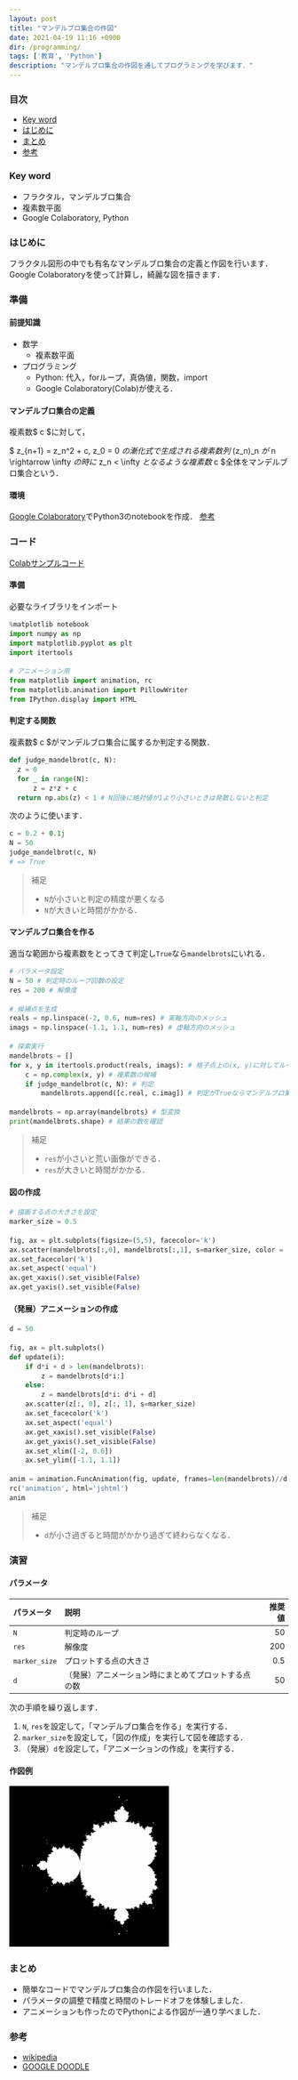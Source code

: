 ```yaml
---
layout: post
title: "マンデルブロ集合の作図"
date: 2021-04-19 11:16 +0900
dir: /programming/
tags: ['教育', 'Python']
description: "マンデルブロ集合の作図を通してプログラミングを学びます．"
---
```


### 目次
- [Key word](#key-word)
- [はじめに](#はじめに)
- [まとめ](#まとめ)
- [参考](#参考)

### Key word
- フラクタル，マンデルブロ集合
- 複素数平面
- Google Colaboratory, Python

### はじめに
フラクタル図形の中でも有名なマンデルブロ集合の定義と作図を行います．
Google Colaboratoryを使って計算し，綺麗な図を描きます．

### 準備
#### 前提知識
- 数学
  - 複素数平面
- プログラミング
  - Python: 代入，forループ，真偽値，関数，import
  - Google Colaboratory(Colab)が使える．

#### マンデルブロ集合の定義
複素数$ c $に対して，

$ z_{n+1} = z_n^2 + c, z_0 = 0 $の漸化式で生成される複素数列$ (z_n)_n $が$ n \rightarrow \infty $の時に$ z_n < \infty $となるような複素数$ c $全体をマンデルブロ集合という．

#### 環境
[Google Colaboratory](https://colab.research.google.com/)でPython3のnotebookを作成．
[参考](https://qiita.com/yamaza-h/items/503d175e8da349cbcb6c)

### コード
[Colabサンプルコード](https://colab.research.google.com/drive/171uAc1rtuadwrrlOy50ji173biQPWafE?usp=sharing)

#### 準備
必要なライブラリをインポート
```python
%matplotlib notebook
import numpy as np
import matplotlib.pyplot as plt
import itertools

# アニメーション用
from matplotlib import animation, rc
from matplotlib.animation import PillowWriter
from IPython.display import HTML
```

#### 判定する関数
複素数$ c $がマンデルブロ集合に属するか判定する関数．
```python
def judge_mandelbrot(c, N):
  z = 0
  for _ in range(N):
      z = z*z + c
  return np.abs(z) < 1 # N回後に絶対値が1より小さいときは発散しないと判定
```
次のように使います．
```python
c = 0.2 + 0.1j
N = 50
judge_mandelbrot(c, N)
# => True
```

>補足
>- `N`が小さいと判定の精度が悪くなる
>- `N`が大きいと時間がかかる．

#### マンデルブロ集合を作る
適当な範囲から複素数をとってきて判定し`True`なら`mandelbrots`にいれる．
```python
# パラメータ設定
N = 50 # 判定時のループ回数の設定
res = 200 # 解像度

# 候補点を生成
reals = np.linspace(-2, 0.6, num=res) # 実軸方向のメッシュ
imags = np.linspace(-1.1, 1.1, num=res) # 虚軸方向のメッシュ

# 探索実行
mandelbrots = []
for x, y in itertools.product(reals, imags): # 格子点上の(x, y)に対してループ
    c = np.complex(x, y) # 複素数の候補
    if judge_mandelbrot(c, N): # 判定
        mandelbrots.append([c.real, c.imag]) # 判定がTrueならマンデルブロ集合に加える

mandelbrots = np.array(mandelbrots) # 型変換
print(mandelbrots.shape) # 結果の数を確認
```

>補足
>- `res`が小さいと荒い画像ができる．
>- `res`が大きいと時間がかかる．

#### 図の作成
```python
# 描画する点の大きさを設定
marker_size = 0.5

fig, ax = plt.subplots(figsize=(5,5), facecolor='k')
ax.scatter(mandelbrots[:,0], mandelbrots[:,1], s=marker_size, color = 'w')
ax.set_facecolor('k')
ax.set_aspect('equal')
ax.get_xaxis().set_visible(False)
ax.get_yaxis().set_visible(False)
```

#### （発展）アニメーションの作成
```python
d = 50

fig, ax = plt.subplots()
def update(i):
    if d*i + d > len(mandelbrots):
        z = mandelbrots[d*i:]
    else:
        z = mandelbrots[d*i: d*i + d]
    ax.scatter(z[:, 0], z[:, 1], s=marker_size)
    ax.set_facecolor('k')
    ax.set_aspect('equal')
    ax.get_xaxis().set_visible(False)
    ax.get_yaxis().set_visible(False)
    ax.set_xlim([-2, 0.6])
    ax.set_ylim([-1.1, 1.1])

anim = animation.FuncAnimation(fig, update, frames=len(mandelbrots)//d + 1, interval=20)
rc('animation', html='jshtml')
anim
```

>補足
>- `d`が小さ過ぎると時間がかかり過ぎて終わらなくなる．

### 演習
#### パラメータ

|パラメータ|説明|推奨値|
|:---|:---|---:|
| `N` | 判定時のループ |50|
| `res` | 解像度 |200|
| `marker_size` | プロットする点の大きさ |0.5|
| `d`| （発展）アニメーション時にまとめてプロットする点の数 |50|

次の手順を繰り返します．
1. `N`, `res`を設定して，「マンデルブロ集合を作る」を実行する．
2. `marker_size`を設定して，「図の作成」を実行して図を確認する．
3. （発展）`d`を設定して，「アニメーションの作成」を実行する．

#### 作図例
![マンデルブロ集合作図](/assets/img/programming/mandelbrot.png)

<!-- ![マンデルブロ集合描画アニメーション](/assets/img/mandelbrot_colors.gif) -->

### まとめ
- 簡単なコードでマンデルブロ集合の作図を行いました．
- パラメータの調整で精度と時間のトレードオフを体験しました．
- アニメーションも作ったのでPythonによる作図が一通り学べました．

### 参考
- [wikipedia](https://ja.wikipedia.org/wiki/%E3%83%9E%E3%83%B3%E3%83%87%E3%83%AB%E3%83%96%E3%83%AD%E9%9B%86%E5%90%88)
- [GOOGLE DOODLE](https://www.google.com/fbx?fbx=mandelbrot_explorer&hl=ja)
